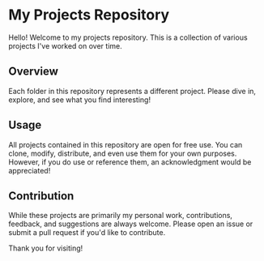 # My Projects Repository

Hello! Welcome to my projects repository. This is a collection of various projects I've worked on over time.

## Overview

Each folder in this repository represents a different project. Please dive in, explore, and see what you find interesting!

## Usage

All projects contained in this repository are open for free use. You can clone, modify, distribute, 
and even use them for your own purposes. However, if you do use or reference them, an acknowledgment would be appreciated!

## Contribution

While these projects are primarily my personal work, contributions, feedback, and 
suggestions are always welcome. Please open an issue or submit a pull request if you'd like to contribute.

Thank you for visiting!
